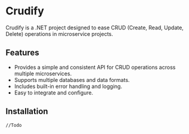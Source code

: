 ﻿# Crudify

Crudify is a .NET project designed to ease CRUD (Create, Read, Update, Delete) operations in microservice projects.

## Features

- Provides a simple and consistent API for CRUD operations across multiple microservices.
- Supports multiple databases and data formats.
- Includes built-in error handling and logging.
- Easy to integrate and configure.

## Installation

`//Todo`
